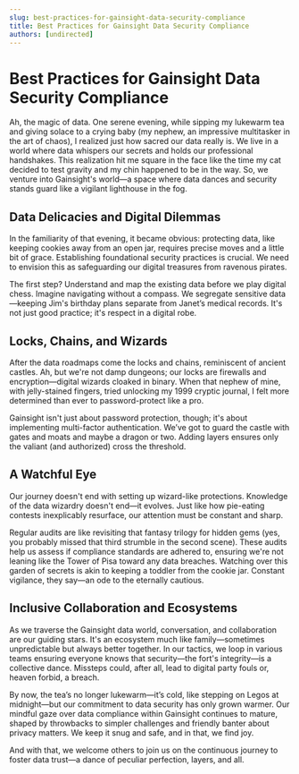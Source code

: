 ```yaml
---
slug: best-practices-for-gainsight-data-security-compliance
title: Best Practices for Gainsight Data Security Compliance
authors: [undirected]
---
```


# Best Practices for Gainsight Data Security Compliance

Ah, the magic of data. One serene evening, while sipping my lukewarm tea and giving solace to a crying baby (my nephew, an impressive multitasker in the art of chaos), I realized just how sacred our data really is. We live in a world where data whispers our secrets and holds our professional handshakes. This realization hit me square in the face like the time my cat decided to test gravity and my chin happened to be in the way. So, we venture into Gainsight's world—a space where data dances and security stands guard like a vigilant lighthouse in the fog.

## Data Delicacies and Digital Dilemmas

In the familiarity of that evening, it became obvious: protecting data, like keeping cookies away from an open jar, requires precise moves and a little bit of grace. Establishing foundational security practices is crucial. We need to envision this as safeguarding our digital treasures from ravenous pirates. 

The first step? Understand and map the existing data before we play digital chess. Imagine navigating without a compass. We segregate sensitive data—keeping Jim's birthday plans separate from Janet’s medical records. It's not just good practice; it's respect in a digital robe.

## Locks, Chains, and Wizards

After the data roadmaps come the locks and chains, reminiscent of ancient castles. Ah, but we're not damp dungeons; our locks are firewalls and encryption—digital wizards cloaked in binary. When that nephew of mine, with jelly-stained fingers, tried unlocking my 1999 cryptic journal, I felt more determined than ever to password-protect like a pro.

Gainsight isn't just about password protection, though; it's about implementing multi-factor authentication. We’ve got to guard the castle with gates and moats and maybe a dragon or two. Adding layers ensures only the valiant (and authorized) cross the threshold.

## A Watchful Eye

Our journey doesn't end with setting up wizard-like protections. Knowledge of the data wizardry doesn't end—it evolves. Just like how pie-eating contests inexplicably resurface, our attention must be constant and sharp.

Regular audits are like revisiting that fantasy trilogy for hidden gems (yes, you probably missed that third strumble in the second scene). These audits help us assess if compliance standards are adhered to, ensuring we're not leaning like the Tower of Pisa toward any data breaches. Watching over this garden of secrets is akin to keeping a toddler from the cookie jar. Constant vigilance, they say—an ode to the eternally cautious.

## Inclusive Collaboration and Ecosystems

As we traverse the Gainsight data world, conversation, and collaboration are our guiding stars. It's an ecosystem much like family—sometimes unpredictable but always better together. In our tactics, we loop in various teams ensuring everyone knows that security—the fort's integrity—is a collective dance. Missteps could, after all, lead to digital party fouls or, heaven forbid, a breach.

By now, the tea’s no longer lukewarm—it’s cold, like stepping on Legos at midnight—but our commitment to data security has only grown warmer. Our mindful gaze over data compliance within Gainsight continues to mature, shaped by throwbacks to simpler challenges and friendly banter about privacy matters. We keep it snug and safe, and in that, we find joy. 

And with that, we welcome others to join us on the continuous journey to foster data trust—a dance of peculiar perfection, layers, and all.